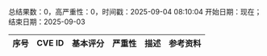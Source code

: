 总结果数：0，高严重性：0，时间戳：2025-09-04 08:10:04
开始日期：现在；结束日期：2025-09-03

| 序号 | CVE ID | 基本评分 | 严重性 | 描述 | 参考资料 |
|-----|--------|------------|----------|-------------|------------|
